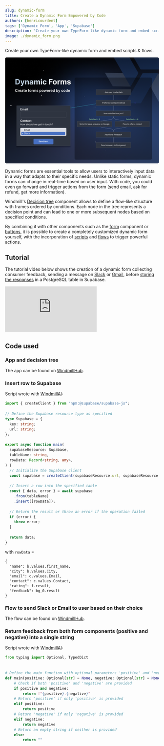 ```yaml
---
slug: dynamic-form
title: Create a Dynamic Form Empowered by Code
authors: [henricourdent]
tags: ['Dynamic Form', 'App', 'Supabase']
description: 'Create your own TypeForm-like dynamic form and embed scripts & flows'
image: ./dynamic_form.png
---
```


Create your own TypeForm-like dynamic form and embed scripts & flows.

![Dynamic Form](./dynamic_form.png "Dynamic Form")

Dynamic forms are essential tools to allow users to interactively input data in a way that adapts to their specific needs. Unlike static forms, dynamic forms can change in real-time based on user input. With code, you could even go forward and trigger actions from the form (send email, ask for refund, get more information).

Windmill's [Decision tree](/docs/apps/app_configuration_settings/decision_tree) component allows to define a flow-like structure with frames ordered by conditions. Each node in the tree represents a decision point and can lead to one or more subsequent nodes based on specified conditions.

By combining it with other components such as the [form](/docs/apps/app_configuration_settings/form_input) component or [buttons](/docs/apps/app_configuration_settings/button), it is possible to create a completely customized dynamic form yourself, with the incorporation of [scripts](/docs/script_editor) and [flows](/docs/flows/flow_editor) to trigger powerful actions.

## Tutorial

The tutorial video below shows the creation of a dynamic form collecting consumer feedback, sending a message on [Slack](https://hub.windmill.dev/scripts/slack/1432/send-direct-message-slack) or [Gmail](https://hub.windmill.dev/scripts/gmail/1291/-send-email-gmail), before [storing the responses](#insert-row-to-supabase) in a PostgreSQL table in Supabase.

<iframe
	style={{ aspectRatio: '16/9' }}
	src="https://www.youtube.com/embed/MTGZTO1AduM?vq=hd1080"
	title="Dynamic Form Tutorial"
	frameBorder="0"
	allow="accelerometer; autoplay; clipboard-write; encrypted-media; gyroscope; picture-in-picture; web-share"
	allowFullScreen
	className="border-2 rounded-xl object-cover w-full dark:border-gray-800"
></iframe>

<br/>

## Code used

### App and decision tree

The app can be found on [WindmillHub](https://hub.windmill.dev/apps/21/dynamic-form-example).

### Insert row to Supabase

Script wrote with [WindmillAI](/docs/core_concepts/ai_generation):

```ts
import { createClient } from "npm:@supabase/supabase-js";

// Define the Supabase resource type as specified
type Supabase = {
  key: string;
  url: string;
};

export async function main(
  supabaseResource: Supabase,
  tableName: string,
  rowData: Record<string, any>,
) {
  // Initialize the Supabase client
  const supabase = createClient(supabaseResource.url, supabaseResource.key);

  // Insert a row into the specified table
  const { data, error } = await supabase
    .from(tableName)
    .insert([rowData]);

  // Return the result or throw an error if the operation failed
  if (error) {
    throw error;
  }

  return data;
}
```

with `rowData` =

```
{
  "name": b.values.first_name,
  "city": b.values.City,
  "email": c.values.Email,
  "contact": c.values.Contact,
  "rating": f.result,
  "feedback": bg_0.result
}
```

### Flow to send Slack or Email to user based on their choice

The flow can be found on [WindmillHub](https://hub.windmill.dev/flows/52/send-slack-or-email-to-user-based-on-their-choice).

### Return feedback from both form components (positive and negative) into a single string

Script wrote with [WindmillAI](/docs/core_concepts/ai_generation):

```py
from typing import Optional, TypedDict


# Define the main function with optional parameters 'positive' and 'negative'
def main(positive: Optional[str] = None, negative: Optional[str] = None) -> str:
    # Check if both 'positive' and 'negative' are provided
    if positive and negative:
        return f"{positive}.{negative}"
    # Return 'positive' if only 'positive' is provided
    elif positive:
        return positive
    # Return 'negative' if only 'negative' is provided
    elif negative:
        return negative
    # Return an empty string if neither is provided
    else:
        return ""
```